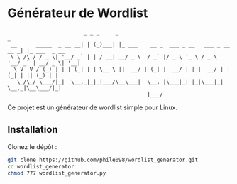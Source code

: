 # Générateur de Wordlist
```
                        _ _ _     _                                         _             
 __      _____  _ __ __| | (_)___| |_ ___    __ _  ___ _ __   ___ _ __ __ _| |_ ___  _ __ 
 \ \ /\ / / _ \| '__/ _` | | / __| __/ _ \  / _` |/ _ \ '_ \ / _ \ '__/ _` | __/ _ \| '__|
  \ V  V / (_) | | | (_| | | \__ \ ||  __/ | (_| |  __/ | | |  __/ | | (_| | || (_) | |   
   \_/\_/ \___/|_|  \__,_|_|_|___/\__\___|  \__, |\___|_| |_|\___|_|  \__,_|\__\___/|_|   
                                            |___/                                         
```
Ce projet est un générateur de wordlist simple pour Linux.

## Installation

Clonez le dépôt :

```bash
git clone https://github.com/phile098/wordlist_generator.git
cd wordlist_generator
chmod 777 wordlist_generator.py


```
